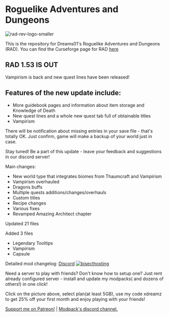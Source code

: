 # Roguelike Adventures and Dungeons
![rad-rev-logo-smaller](https://user-images.githubusercontent.com/7347489/196770910-e9bafe91-8480-4d11-8ac4-57dbc404528e.png)

This is the repository for Dreams01's Roguelike Adventures and Dungeons (RAD). You can find the Curseforge page for RAD [here](https://www.curseforge.com/minecraft/modpacks/roguelike-adventures-and-dungeons)
## RAD 1.53 IS OUT

Vampirism is back and new quest lines have been released!

## Features of the new update include:

* More guidebook pages and information about item storage and Knowledge of Death
* New quest lines and a whole new quest tab full of obtainable titles
* Vampirism


There will be notification about missing entries in your save file - that's totally OK.
Just confirm, game will make a backup of your world just in case.

 
Stay tuned! Be a part of this update - leave your feedback and suggestions in our discord server!

Main changes:

* New world type that integrates biomes from Thaumcraft and Vampirism
* Vampirism overhauled
* Dragons buffs
* Multiple quests additions/changes/overhauls
* Custom titles
* Recipe changes
* Various fixes
* Revamped Amazing Architect chapter



Updated 21 files

Added 3 files
* Legendary Tooltips
* Vampirism
* Capsule

Detailed mod changelog: [Discord](https://discord.com/channels/512339624627011586/578152457268494347/1076167872319074334)
[![bisecthosting](https://i.imgur.com/Og8jfwS.png)](https://bisecthosting.com/xdreamz)

Need a server to play with friends? Don't know how to setup one? Just rent already configured server - install and update my modpacks( and dozens of others!) in one click!

  Click on the picture above, select plan(at least 5GB), use my code xdreamz to get 25% off your first month and enjoy playing with your friends!

 [Support me on Patreon!](https://www.patreon.com/Dreams01) | [Modpack's discord channel.](https://discord.com/invite/r8CP8wrYsH) 
